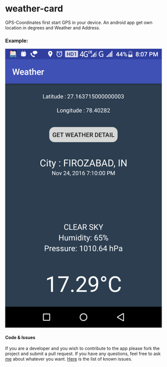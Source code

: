 # weather-card

GPS-Coordinates
first start GPS in your device.
An android app get own location in degrees and Weather and Address.

### Example:

![Screenshots](/screenshots/Screenshot_2016-11-24-20-07-05.png)


#### Code & Issues
If you are a developer and you wish to contribute to the app please fork the project
and submit a pull request.
If you have any questions, feel free to ask [me](mailto:rahulnitsxr@gmail.com) about whatever you want.
[Here](https://github.com/rahulworld/weather-card/issues) is the list of known issues.



